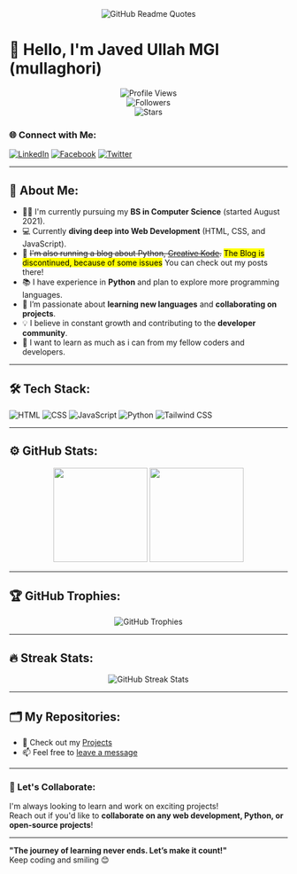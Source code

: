 <div align="center">
  <img src="https://quotes-github-readme.vercel.app/api?type=horizontal&theme=radical&cache-buster=${Math.random()}" alt="GitHub Readme Quotes" />
</div>

# 👋 Hello, I'm Javed Ullah MGI (mullaghori) 

<div align="center">
  <img src="https://komarev.com/ghpvc/?username=mullaghori&label=Profile%20Views&color=brightgreen&style=flat" alt="Profile Views" /><br />
  <img src="https://img.shields.io/github/followers/mullaghori?label=Followers&style=social" alt="Followers" /><br />
  <img src="https://img.shields.io/github/stars/mullaghori?affiliations=OWNER%2CCOLLABORATOR&style=social" alt="Stars" />
</div>

### 🌐 Connect with Me:
[![LinkedIn](https://img.shields.io/badge/LinkedIn-blue?style=flat-square&logo=linkedin&logoColor=white)](https://www.linkedin.com/in/mullaghori)
[![Facebook](https://img.shields.io/badge/Facebook-blue?style=flat-square&logo=facebook&logoColor=white)](https://www.facebook.com/javed.MGI)
[![Twitter](https://img.shields.io/badge/Twitter-1DA1F2?style=flat-square&logo=twitter&logoColor=white)](https://x.com/Javed_Ullah_MGI)

---

## 🚀 About Me:
- 👨‍🎓 I'm currently pursuing my **BS in Computer Science** (started August 2021).
- 💻 Currently **diving deep into Web Development** (HTML, CSS, and JavaScript).
- 🐍 ~~I'm also running a blog about Python, [Creative Kode](https://www.blogger.com/blog/posts/7027373473707040583?hl=en).~~ <mark>The Blog is discontinued, because of some issues</mark> You can check out my posts there!
- 📚 I have experience in **Python** and plan to explore more programming languages.
- 👀 I’m passionate about **learning new languages** and **collaborating on projects**.
- 💡 I believe in constant growth and contributing to the **developer community**.
- 👀 I want to learn as much as i can from my fellow coders and developers.

---

## 🛠️ Tech Stack:
![HTML](https://img.shields.io/badge/HTML5-E34F26?style=for-the-badge&logo=html5&logoColor=white)
![CSS](https://img.shields.io/badge/CSS3-1572B6?style=for-the-badge&logo=css3&logoColor=white)
![JavaScript](https://img.shields.io/badge/JavaScript-F7DF1E?style=for-the-badge&logo=javascript&logoColor=black)
![Python](https://img.shields.io/badge/Python-3776AB?style=for-the-badge&logo=python&logoColor=white)
![Tailwind CSS](https://img.shields.io/badge/Tailwind_CSS-38B2AC?style=for-the-badge&logo=tailwind-css&logoColor=white)

---

## ⚙️ GitHub Stats:
<div align="center">
  <img height="170em" src="https://github-readme-stats.vercel.app/api?username=mullaghori&show_icons=true&theme=radical" />
  <img height="170em" src="https://github-readme-stats.vercel.app/api/top-langs/?username=mullaghori&layout=compact&theme=radical" />
</div>

---

## 🏆 GitHub Trophies:
<div align="center">
  <img src="https://github-profile-trophy.vercel.app/?username=mullaghori&theme=radical&margin-w=15&margin-h=15&no-bg=true&no-frame=true" alt="GitHub Trophies" />
</div>

---

## 🔥 Streak Stats:
<div align="center">
  <img src="https://github-readme-streak-stats.herokuapp.com?user=mullaghori&theme=radical" alt="GitHub Streak Stats" />
</div>

---

## 🗂️ My Repositories:
- 🎨 Check out my [Projects](https://github.com/mullaghori?tab=repositories)
- 📫 Feel free to [leave a message](https://github.com/mullaghori)

--- 

### 💬 Let's Collaborate:
I'm always looking to learn and work on exciting projects!  
Reach out if you'd like to **collaborate on any web development, Python, or open-source projects**!

---

**"The journey of learning never ends. Let’s make it count!"**  
Keep coding and smiling 😊  

<!---
mullaghori/mullaghori is a ✨ special ✨ repository because its `README.md` (this file) appears on your GitHub profile.
You can click the Preview link to take a look at your changes.
--->
